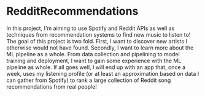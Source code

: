 # RedditRecommendations
In this project, I'm aiming to use Spotify and Reddit APIs as well as techniques from recommendation systems to find new music to listen to! The goal of this project is two fold. First, I want to discover new artists I otherwise would not have found. Secondly, I want to learn more about the ML pipeline as a whole. From data collection and pipelining to model training and deployment, I want to gain some experience with the ML pipeline as whole. If all goes well, I will end up with an app that, once a week, uses my listening profile (or at least an approximation based on data I can gather from Spotify) to rank a large collection of Reddit song recommendations from real people! 
